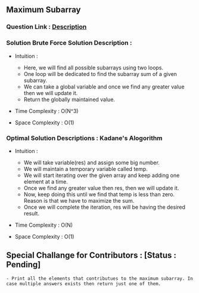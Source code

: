 ##  Maximum Subarray

### Question Link : [Description](https://leetcode.com/problems/maximum-subarray/)

### Solution Brute Force Solution Description :

  * Intuition :
    - Here, we will find all possible subarrays using two loops.
    - One loop will be dedicated to find the subarray sum of a given subarray.
    - We can take a global variable and once we find any greater value then we will update it.
    - Return the globally maintained value.

  * Time Complexity : O(N^3)
  * Space Complexity : O(1)


### Optimal Solution Descriptions : Kadane's Alogorithm

  * Intuition :
     - We will take variable(res) and assign some big number.
     - We will maintain a temporary variable called temp.
     - We will start iterating over the given array and keep adding one element at a time.
     - Once we find any greater value then res, then we will update it.
     - Now, keep doing this until we find that temp is less than zero. Reason is that we have to maximize the sum.
     - Once we will complete the iteration, res will be having the desired result.

  * Time Complexity : O(N)
  * Space Complexity : O(1)


 ## Special Challange for Contributors : [Status : Pending]

    - Print all the elements that contributues to the maximum subarray. In case multiple answers exists then return just one of them. 





